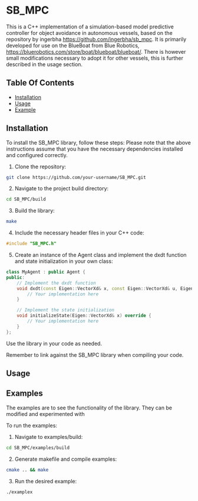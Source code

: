 # SB_MPC
This is a C++ implementation of a simulation-based model predictive controller for object avoidance in autonomous vessels, based on the repository by ingerbha https://github.com/ingerbha/sb_mpc. It is primarily developed for use on the BlueBoat from Blue Robotics, https://bluerobotics.com/store/boat/blueboat/blueboat/. There is however small modifications necessary to adopt it for other vessels, this is further described in the usage section.

## Table Of Contents
- [Installation](#installation)
- [Usage](#usage)
- [Example](#examples)

## Installation
To install the SB_MPC library, follow these steps:
Please note that the above instructions assume that you have the necessary dependencies installed and configured correctly.

1. Clone the repository:
```bash
git clone https://github.com/your-username/SB_MPC.git
```

2. Navigate to the project build directory:
```bash
cd SB_MPC/build
```

3. Build the library:
```bash
make
```

4. Include the necessary header files in your C++ code:
```cpp
#include "SB_MPC.h"
```

5. Create an instance of the Agent class and implement the dxdt function and state initialization in your own class:
```cpp
class MyAgent : public Agent {
public:
    // Implement the dxdt function
    void dxdt(const Eigen::VectorXd& x, const Eigen::VectorXd& u, Eigen::VectorXd& dx) override {
        // Your implementation here
    }

    // Implement the state initialization
    void initializeState(Eigen::VectorXd& x) override {
        // Your implementation here
    }
};
```

Use the library in your code as needed.

Remember to link against the SB_MPC library when compiling your code.

## Usage

## Examples

The examples are to see the functionality of the library. They can be modified and experimented with

To run the examples:

1. Navigate to examples/build:
```bash
cd SB_MPC/examples/build
```

2. Generate makefile and compile examples:
```bash
cmake .. && make
```

3. Run the desired example:
```bash
./examplex
```
